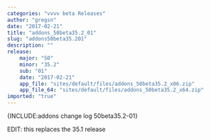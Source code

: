```yaml
---
categories: "vvvv beta Releases"
author: "gregsn"
date: "2017-02-21"
title: "addons_50beta35.2_01"
slug: "addons50beta35.201"
description: ""
release: 
    major: "50"
    minor: "35.2"
    sub: "01"
    date: "2017-02-21"
    app_file: "sites/default/files/addons_50beta35.2_x86.zip"
    app_file_64: "sites/default/files/addons_50beta35.2_x64.zip"
imported: "true"
---
```



{INCLUDE:addons change log 50beta35.2-01}
 
EDIT: this replaces the 35.1 release